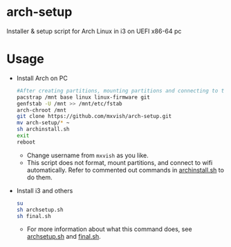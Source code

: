 # arch-setup
Installer &amp; setup script for Arch Linux in i3 on UEFI x86-64 pc

# Usage
- Install Arch on PC
  ```sh
  #After creating partitions, mounting partitions and connecting to the Internet.
  pacstrap /mnt base linux linux-firmware git
  genfstab -U /mnt >> /mnt/etc/fstab
  arch-chroot /mnt
  git clone https://github.com/mxvish/arch-setup.git
  mv arch-setup/* ~
  sh archinstall.sh
  exit
  reboot
  ```
  - Change username from `mxvish` as you like.
  - This script does not format, mount partitions, and connect to wifi automatically.
  Refer to commented out commands in [archinstall.sh](archinstall.sh) to do them.

- Install i3 and others
  ```sh
  su
  sh archsetup.sh
  sh final.sh
  ```
  - For more information about what this command does, see [archsetup.sh](archsetup.sh) and [final.sh](final.sh).
